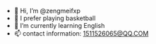 - 👋 Hi, I’m @zengmeifxp
- 👀 I prefer playing basketball
- 🌱 I’m currently learning English
- 📫 contact information: 1511526065@QQ.COM

<!---
zengmeifxp/zengmeifxp is a ✨ special ✨ repository because its `README.md` (this file) appears on your GitHub profile.
You can click the Preview link to take a look at your changes.
--->
